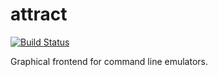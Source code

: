 # attract

[![Build Status](https://travis-ci.org/UnitedRPMs/attract.svg?branch=master)](https://travis-ci.org/UnitedRPMs/attract)

Graphical frontend for command line emulators.
